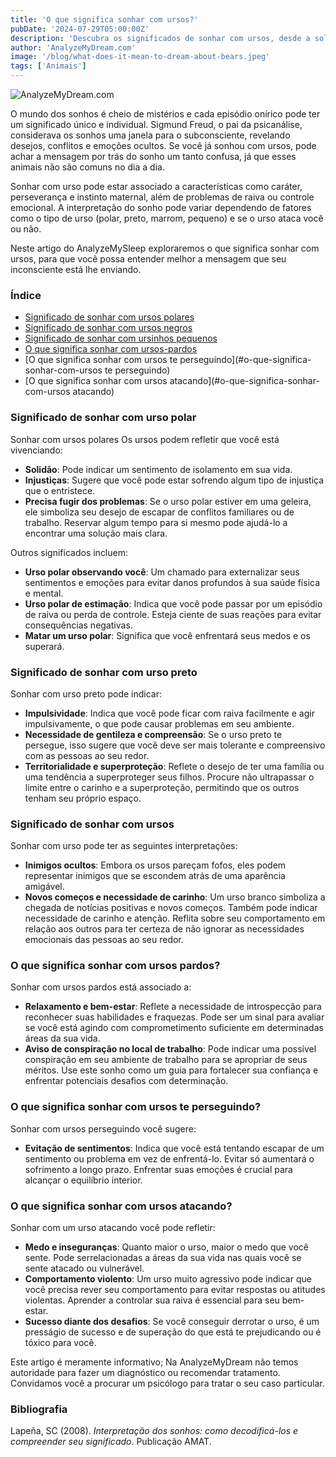 ```yaml
---
title: 'O que significa sonhar com ursos?'
pubDate: '2024-07-29T05:00:00Z'
description: 'Descubra os significados de sonhar com ursos, desde a solidão e raiva até a perseverança e o sucesso.'
author: 'AnalyzeMyDream.com'
image: '/blog/what-does-it-mean-to-dream-about-bears.jpeg'
tags: ['Animais']
---
```


![AnalyzeMyDream.com](/blog/what-does-it-mean-to-dream-about-bears.jpeg)

O mundo dos sonhos é cheio de mistérios e cada episódio onírico pode ter um significado único e individual. Sigmund Freud, o pai da psicanálise, considerava os sonhos uma janela para o subconsciente, revelando desejos, conflitos e emoções ocultos. Se você já sonhou com ursos, pode achar a mensagem por trás do sonho um tanto confusa, já que esses animais não são comuns no dia a dia.

Sonhar com urso pode estar associado a características como caráter, perseverança e instinto maternal, além de problemas de raiva ou controle emocional. A interpretação do sonho pode variar dependendo de fatores como o tipo de urso (polar, preto, marrom, pequeno) e se o urso ataca você ou não.

Neste artigo do AnalyzeMySleep exploraremos o que significa sonhar com ursos, para que você possa entender melhor a mensagem que seu inconsciente está lhe enviando.

### Índice

- [Significado de sonhar com ursos polares](#significado-de-sonhar-com-ursos-polares)
- [Significado de sonhar com ursos negros](#significado-de-sonhar-com-ursos-negros)
- [Significado de sonhar com ursinhos pequenos](#significado-de-sonhar-com-ursos-pequenos)
- [O que significa sonhar com ursos-pardos](#o-que-significa-sonhar-com-ursos-pardos)
- [O que significa sonhar com ursos te perseguindo](#o-que-significa-sonhar-com-ursos te perseguindo)
- [O que significa sonhar com ursos atacando](#o-que-significa-sonhar-com-ursos atacando)

### Significado de sonhar com urso polar

Sonhar com ursos polares Os ursos podem refletir que você está vivenciando:

- **Solidão**: Pode indicar um sentimento de isolamento em sua vida.
- **Injustiças**: Sugere que você pode estar sofrendo algum tipo de injustiça que o entristece.
- **Precisa fugir dos problemas**: Se o urso polar estiver em uma geleira, ele simboliza seu desejo de escapar de conflitos familiares ou de trabalho. Reservar algum tempo para si mesmo pode ajudá-lo a encontrar uma solução mais clara.

Outros significados incluem:

- **Urso polar observando você**: Um chamado para externalizar seus sentimentos e emoções para evitar danos profundos à sua saúde física e mental.
- **Urso polar de estimação**: Indica que você pode passar por um episódio de raiva ou perda de controle. Esteja ciente de suas reações para evitar consequências negativas.
- **Matar um urso polar**: Significa que você enfrentará seus medos e os superará.

### Significado de sonhar com urso preto

Sonhar com urso preto pode indicar:

- **Impulsividade**: Indica que você pode ficar com raiva facilmente e agir impulsivamente, o que pode causar problemas em seu ambiente.
- **Necessidade de gentileza e compreensão**: Se o urso preto te persegue, isso sugere que você deve ser mais tolerante e compreensivo com as pessoas ao seu redor.
- **Territorialidade e superproteção**: Reflete o desejo de ter uma família ou uma tendência a superproteger seus filhos. Procure não ultrapassar o limite entre o carinho e a superproteção, permitindo que os outros tenham seu próprio espaço.

### Significado de sonhar com ursos

Sonhar com urso pode ter as seguintes interpretações:

- **Inimigos ocultos**: Embora os ursos pareçam fofos, eles podem representar inimigos que se escondem atrás de uma aparência amigável.
- **Novos começos e necessidade de carinho**: Um urso branco simboliza a chegada de notícias positivas e novos começos. Também pode indicar necessidade de carinho e atenção. Reflita sobre seu comportamento em relação aos outros para ter certeza de não ignorar as necessidades emocionais das pessoas ao seu redor.

### O que significa sonhar com ursos pardos?

Sonhar com ursos pardos está associado a:

- **Relaxamento e bem-estar**: Reflete a necessidade de introspecção para reconhecer suas habilidades e fraquezas. Pode ser um sinal para avaliar se você está agindo com comprometimento suficiente em determinadas áreas da sua vida.
- **Aviso de conspiração no local de trabalho**: Pode indicar uma possível conspiração em seu ambiente de trabalho para se apropriar de seus méritos. Use este sonho como um guia para fortalecer sua confiança e enfrentar potenciais desafios com determinação.

### O que significa sonhar com ursos te perseguindo?

Sonhar com ursos perseguindo você sugere:

- **Evitação de sentimentos**: Indica que você está tentando escapar de um sentimento ou problema em vez de enfrentá-lo. Evitar só aumentará o sofrimento a longo prazo. Enfrentar suas emoções é crucial para alcançar o equilíbrio interior.

### O que significa sonhar com ursos atacando?

Sonhar com um urso atacando você pode refletir:

- **Medo e inseguranças**: Quanto maior o urso, maior o medo que você sente. Pode serrelacionadas a áreas da sua vida nas quais você se sente atacado ou vulnerável.
- **Comportamento violento**: Um urso muito agressivo pode indicar que você precisa rever seu comportamento para evitar respostas ou atitudes violentas. Aprender a controlar sua raiva é essencial para seu bem-estar.
- **Sucesso diante dos desafios**: Se você conseguir derrotar o urso, é um presságio de sucesso e de superação do que está te prejudicando ou é tóxico para você.

Este artigo é meramente informativo; Na AnalyzeMyDream não temos autoridade para fazer um diagnóstico ou recomendar tratamento. Convidamos você a procurar um psicólogo para tratar o seu caso particular.

### Bibliografia

Lapeña, SC (2008). *Interpretação dos sonhos: como decodificá-los e compreender seu significado*. Publicação AMAT.